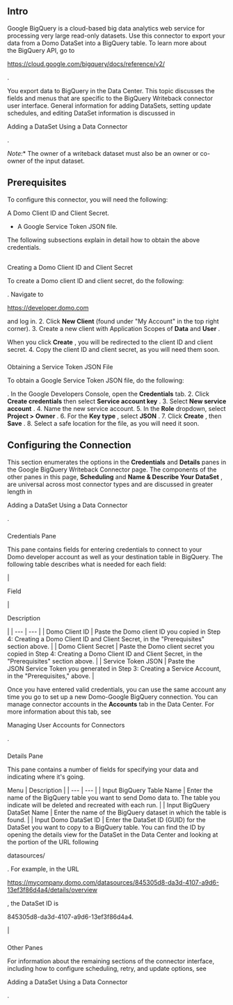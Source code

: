 

Intro
-------

Google BigQuery is a cloud-based big data analytics web service for processing very large read-only datasets. Use this connector to export your data from a Domo DataSet into a BigQuery table. To learn more about the BigQuery API, go to

https://cloud.google.com/bigquery/docs/reference/v2/

.


 You export data to BigQuery in the Data Center. This topic discusses the fields and menus that are specific to the BigQuery Writeback connector user interface. General information for adding DataSets, setting update schedules, and editing DataSet information is discussed in


 Adding a DataSet Using a Data Connector


 .

*Note:**
 The owner of a writeback dataset must also be an owner or co-owner of the input dataset.

Prerequisites
---------------

To configure this connector, you will need the following:

 A Domo Client ID and Client Secret.
* A Google Service Token JSON file.

The following subsections explain in detail how to obtain the above credentials.

##
 Creating a Domo Client ID and Client Secret

To create a Domo client ID and client secret, do the following:

. Navigate to

https://developer.domo.com

and log in.
2. Click
 **New Client**
 (found under "My Account" in the top right corner).
3. Create a new client with Application Scopes of
 **Data**
 and
 **User**
 .

When you click
 **Create**
 , you will be redirected to the client ID and client secret.
4. Copy the client ID and client secret, as you will need them soon.


###
 Obtaining a Service Token JSON File

To obtain a Google Service Token JSON file, do the following:

. In the Google Developers Console, open the
 **Credentials**
 tab.
2. Click
 **Create credentials**
 then select
 **Service account key**
 .
3. Select
 **New service account**
 .
4. Name the new service account.
5. In the
 **Role**
 dropdown, select
 **Project > Owner**
 .
6. For the
 **Key type**
 , select
 **JSON**
 .
7. Click
 **Create**
 , then
 **Save**
 .
8. Select a safe location for the file, as you will need it soon.

Configuring the Connection
----------------------------


 This section enumerates the options in the
 **Credentials**
 and
 **Details**
 panes in the Google BigQuery Writeback Connector page. The components of the other panes in this page,
 **Scheduling**
 and
 **Name & Describe Your DataSet**
 , are universal across most connector types and are discussed in greater length in

Adding a DataSet Using a Data Connector

.


###

Credentials Pane


 This pane contains fields for entering credentials to connect to your Domo developer account as well as your destination table in BigQuery. The following table describes what is needed for each field:


|

Field

|

Description

|
| --- | --- |
|
 Domo Client ID
  |
 Paste the Domo client ID you copied in Step 4: Creating a Domo Client ID and Client Secret, in the "Prerequisites" section above.
  |
|
 Domo Client Secret
  |
 Paste the Domo client secret you copied in Step 4: Creating a Domo Client ID and Client Secret, in the "Prerequisites" section above.
  |
|
 Service Token JSON
  |
 Paste the JSON Service Token you generated in Step 3: Creating a Service Account, in the "Prerequisites," above.
  |


 Once you have entered valid credentials, you can use the same account any time you go to set up a new Domo-Google BigQuery connection. You can manage connector accounts in the
 **Accounts**
 tab in the Data Center. For more information about this tab, see

Managing User Accounts for Connectors

.


###
 Details Pane

This pane contains a number of fields for specifying your data and indicating where it's going.


 Menu
  |
 Description
  |
| --- | --- |
|
 Input BigQuery Table Name
  |
 Enter the name of the BigQuery table you want to send Domo data to. The table you indicate will be deleted and recreated with each run.
  |
|
 Input BigQuery DataSet Name
  |
 Enter the name of the BigQuery dataset in which the table is found.
  |
|
 Input Domo DataSet ID
  |
 Enter the DataSet ID (GUID) for the DataSet you want to copy to a BigQuery table. You can find the ID by opening the details view for the DataSet in the Data Center and looking at the portion of the URL following

datasources/

. For example, in the URL

https://mycompany.domo.com/datasources/845305d8-da3d-4107-a9d6-13ef3f86d4a4/details/overview

, the DataSet ID is

845305d8-da3d-4107-a9d6-13ef3f86d4a4.

|


###
 Other Panes

For information about the remaining sections of the connector interface, including how to configure scheduling, retry, and update options, see


 Adding a DataSet Using a Data Connector


 .

